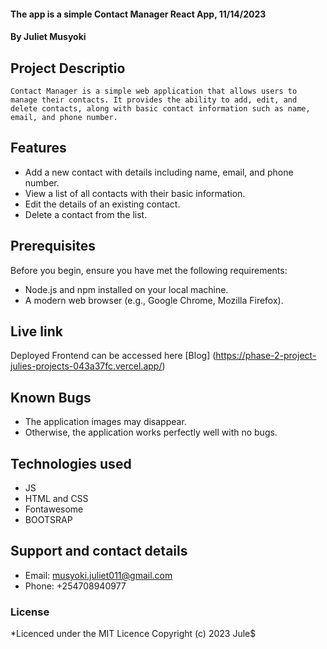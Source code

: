 #### The app is a simple Contact Manager React App, 11/14/2023
#### **By Juliet Musyoki**
## Project Descriptio
    Contact Manager is a simple web application that allows users to manage their contacts. It provides the ability to add, edit, and delete contacts, along with basic contact information such as name, email, and phone number.

## Features

- Add a new contact with details including name, email, and phone number.
- View a list of all contacts with their basic information.
- Edit the details of an existing contact.
- Delete a contact from the list.

## Prerequisites
Before you begin, ensure you have met the following requirements:

- Node.js and npm installed on your local machine.
- A modern web browser (e.g., Google Chrome, Mozilla Firefox).


## Live link
Deployed Frontend can be accessed here [Blog] (https://phase-2-project-julies-projects-043a37fc.vercel.app/)

## Known Bugs
- The application images may disappear.
- Otherwise, the application works perfectly well with no bugs.

## Technologies used
- JS
- HTML and CSS
- Fontawesome
- BOOTSRAP

## Support and contact details
- Email: musyoki.juliet011@gmail.com
- Phone: +254708940977

### License
*Licenced under the MIT Licence
Copyright (c) 2023 Jule$
